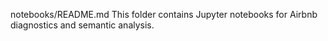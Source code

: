 notebooks/README.md
This folder contains Jupyter notebooks for Airbnb diagnostics and semantic analysis.

